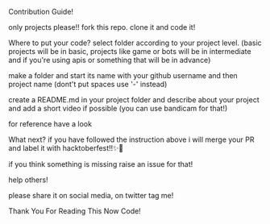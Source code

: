 Contribution Guide!

only projects please!!
fork this repo.
clone it and code it!

Where to put your code?
select folder according to your project level. (basic projects will be in basic, projects like game or bots will be in intermediate and if you're using apis or something that will be in advance)

make a folder and start its name with your github username and then project name (dont't put spaces use '-' instead)

create a README.md in your project folder and describe about your project and add a short video if possible (you can use bandicam for that!)

for reference have a look

What next?
if you have followed the instruction above i will merge your PR and label it with hacktoberfest!!✨🥳

if you think something is missing raise an issue for that!

help others!

please share it on social media, on twitter tag me!

Thank You For Reading This Now Code!
